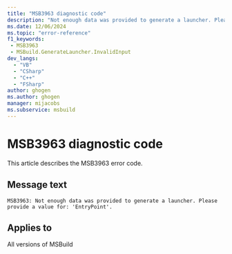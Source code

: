 ```yaml
---
title: "MSB3963 diagnostic code"
description: "Not enough data was provided to generate a launcher. Please provide a value for: 'EntryPoint'."
ms.date: 12/06/2024
ms.topic: "error-reference"
f1_keywords:
 - MSB3963
 - MSBuild.GenerateLauncher.InvalidInput
dev_langs:
  - "VB"
  - "CSharp"
  - "C++"
  - "FSharp"
author: ghogen
ms.author: ghogen
manager: mijacobs
ms.subservice: msbuild
---
```


# MSB3963 diagnostic code

<!-- :::ErrorDefinitionDescription::: -->
<!-- :::editable-content name="introDescription"::: -->
This article describes the MSB3963 error code.
<!-- :::editable-content-end::: -->

## Message text

```output
MSB3963: Not enough data was provided to generate a launcher. Please provide a value for: 'EntryPoint'.
```

<!-- :::editable-content name="postOutputDescription"::: -->
<!--
{StrBegin="MSB3963: "}
-->
<!-- :::editable-content-end::: -->
<!-- :::ErrorDefinitionDescription-end::: -->

## Applies to

All versions of MSBuild
